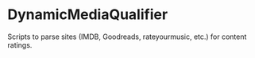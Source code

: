 # DynamicMediaQualifier
Scripts to parse sites (IMDB, Goodreads, rateyourmusic, etc.) for content ratings.
